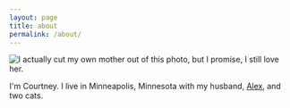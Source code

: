 ```yaml
---
layout: page
title: about
permalink: /about/
---
```


![I actually cut my own mother out of this photo, but I promise, I still love her.](/images/courtneypic)

I'm Courtney. I live in Minneapolis, Minnesota with my husband, [Alex](http://alex.ives.mn), and two cats.